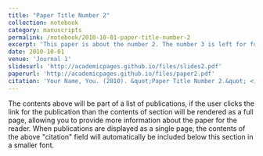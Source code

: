```yaml
---
title: "Paper Title Number 2"
collection: notebook
category: manuscripts
permalink: /notebook/2010-10-01-paper-title-number-2
excerpt: 'This paper is about the number 2. The number 3 is left for future work.'
date: 2010-10-01
venue: 'Journal 1'
slidesurl: 'http://academicpages.github.io/files/slides2.pdf'
paperurl: 'http://academicpages.github.io/files/paper2.pdf'
citation: 'Your Name, You. (2010). &quot;Paper Title Number 2.&quot; <i>Journal 1</i>. 1(2).'
---
```


The contents above will be part of a list of publications, if the user clicks the link for the publication than the contents of section will be rendered as a full page, allowing you to provide more information about the paper for the reader. When publications are displayed as a single page, the contents of the above "citation" field will automatically be included below this section in a smaller font.